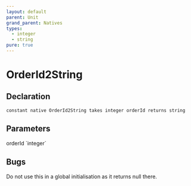 ```yaml
---
layout: default
parent: Unit
grand_parent: Natives
types:
  - integer
  - string
pure: true
---
```


# OrderId2String

## Declaration

```
constant native OrderId2String takes integer orderId returns string
```

## Parameters
<dl>
  <dt>orderId `integer`</dt>
  <dd></dd>
</dl>

## Bugs 
Do not use this in a global initialisation as it returns null there.